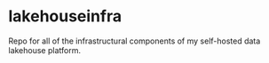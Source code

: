 # lakehouseinfra
Repo for all of the infrastructural components of my self-hosted data lakehouse platform.
